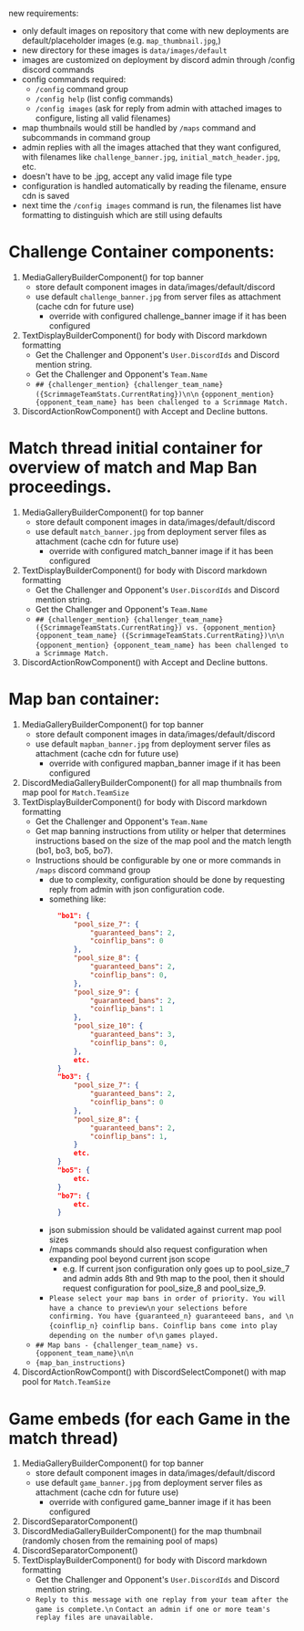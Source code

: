 new requirements:
- only default images on repository that come with new deployments are default/placeholder images (e.g. `map_thumbnail.jpg`,)
- new directory for these images is `data/images/default`
- images are customized on deployment by discord admin through /config discord commands
- config commands required:
    - `/config` command group
    - `/config help` (list config commands)
    - `/config images` (ask for reply from admin with attached images to configure, listing all valid filenames)
- map thumbnails would still be handled by `/maps` command and subcommands in command group
- admin replies with all the images attached that they want configured, with filenames like `challenge_banner.jpg`, `initial_match_header.jpg`, etc.
- doesn't have to be .jpg, accept any valid image file type
- configuration is handled automatically by reading the filename, ensure cdn is saved
- next time the `/config images` command is run, the filenames list have formatting to distinguish which are still using defaults

# Challenge Container components:
1. MediaGalleryBuilderComponent() for top banner
    - store default component images in data/images/default/discord
    - use default `challenge_banner.jpg` from server files as attachment (cache cdn for future use)
        - override with configured challenge_banner image if it has been configured
2. TextDisplayBuilderComponent() for body with Discord markdown formatting
    - Get the Challenger and Opponent's `User.DiscordIds` and Discord mention string.
    - Get the Challenger and Opponent's `Team.Name`
    - `## {challenger_mention} {challenger_team_name} ({ScrimmageTeamStats.CurrentRating})\n\n`
      `{opponent_mention} {opponent_team_name} has been challenged to a Scrimmage Match.`
3. DiscordActionRowComponent() with Accept and Decline buttons.

# Match thread initial container for overview of match and Map Ban proceedings.
1. MediaGalleryBuilderComponent() for top banner
    - store default component images in data/images/default/discord
    - use default `match_banner.jpg` from deployment server files as attachment (cache cdn for future use)
        - override with configured match_banner image if it has been configured
2. TextDisplayBuilderComponent() for body with Discord markdown formatting
    - Get the Challenger and Opponent's `User.DiscordIds` and Discord mention string.
    - Get the Challenger and Opponent's `Team.Name`
    - `## {challenger_mention} {challenger_team_name} ({ScrimmageTeamStats.CurrentRating}) vs. {opponent_mention} {opponent_team_name} ({ScrimmageTeamStats.CurrentRating})\n\n`
      `{opponent_mention} {opponent_team_name} has been challenged to a Scrimmage Match.`
3. DiscordActionRowComponent() with Accept and Decline buttons.

# Map ban container:
1. MediaGalleryBuilderComponent() for top banner
    - store default component images in data/images/default/discord
    - use default `mapban_banner.jpg` from deployment server files as attachment (cache cdn for future use)
        - override with configured mapban_banner image if it has been configured
2. DiscordMediaGalleryBuilderComponent() for all map thumbnails from map pool for `Match.TeamSize`
3. TextDisplayBuilderComponent() for body with Discord markdown formatting
    - Get the Challenger and Opponent's `Team.Name`
    - Get map banning instructions from utility or helper that determines instructions based on the
      size of the map pool and the match length (bo1, bo3, bo5, bo7).
    - Instructions should be configurable by one or more commands in `/maps` discord command group
        - due to complexity, configuration should be done by requesting reply from admin with 
          json configuration code.
        - something like:
          ```json
            "bo1": {
                "pool_size_7": {
                    "guaranteed_bans": 2,
                    "coinflip_bans": 0
                },
                "pool_size_8": {
                    "guaranteed_bans": 2,
                    "coinflip_bans": 0,
                },
                "pool_size_9": {
                    "guaranteed_bans": 2,
                    "coinflip_bans": 1
                },
                "pool_size_10": {
                    "guaranteed_bans": 3,
                    "coinflip_bans": 0,
                },
                etc.
            }
            "bo3": {
                "pool_size_7": {
                    "guaranteed_bans": 2,
                    "coinflip_bans": 0
                },
                "pool_size_8": {
                    "guaranteed_bans": 2,
                    "coinflip_bans": 1,
                }
                etc.
            }
            "bo5": {
                etc.
            }
            "bo7": {
                etc.
            }
          ```
        - json submission should be validated against current map pool sizes
        - /maps commands should also request configuration when expanding pool beyond current json scope
          - e.g. If current json configuration only goes up to pool_size_7 and admin adds 8th and 9th map to the pool,
            then it should request configuration for pool_size_8 and pool_size_9.
        - `Please select your map bans in order of priority. You will have a chance to preview\n`
          `your selections before confirming. You have {guaranteed_n} guaranteeed bans, and \n`
          `{coinflip_n} coinflip bans. Coinflip bans come into play depending on the number of\n`
          `games played.`
    - `## Map bans - {challenger_team_name} vs. {opponent_team_name}\n\n`
    - `{map_ban_instructions}`
4. DiscordActionRowCompont() with DiscordSelectComponet() with map pool for `Match.TeamSize`

# Game embeds (for each Game in the match thread)
1. MediaGalleryBuilderComponent() for top banner
    - store default component images in data/images/default/discord
    - use default `game_banner.jpg` from deployment server files as attachment (cache cdn for future use)
        - override with configured game_banner image if it has been configured
2. DiscordSeparatorComponent()
3. DiscordMediaGalleryBuilderComponent() for the map thumbnail (randomly chosen from the remaining pool of maps)
4. DiscordSeparatorComponent()
5. TextDisplayBuilderComponent() for body with Discord markdown formatting
    - Get the Challenger and Opponent's `User.DiscordIds` and Discord mention string.
    - `Reply to this message with one replay from your team after the game is complete.\n`
      `Contact an admin if one or more team's replay files are unavailable.`
